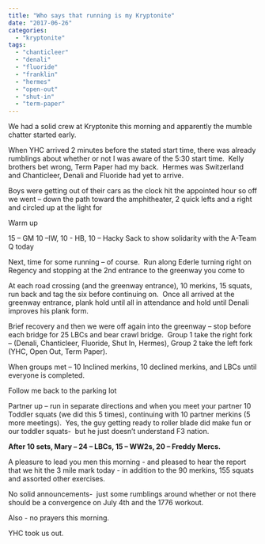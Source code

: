 ```yaml
---
title: "Who says that running is my Kryptonite"
date: "2017-06-26"
categories: 
  - "kryptonite"
tags: 
  - "chanticleer"
  - "denali"
  - "fluoride"
  - "franklin"
  - "hermes"
  - "open-out"
  - "shut-in"
  - "term-paper"
---
```


We had a solid crew at Kryptonite this morning and apparently the mumble chatter started early.

When YHC arrived 2 minutes before the stated start time, there was already rumblings about whether or not I was aware of the 5:30 start time.  Kelly brothers bet wrong, Term Paper had my back.  Hermes was Switzerland and Chanticleer, Denali and Fluoride had yet to arrive.

Boys were getting out of their cars as the clock hit the appointed hour so off we went – down the path toward the amphitheater, 2 quick lefts and a right and circled up at the light for

Warm up

15 – GM 10 –IW, 10 - HB, 10 – Hacky Sack to show solidarity with the A-Team Q today

Next, time for some running – of course.  Run along Ederle turning right on Regency and stopping at the 2nd entrance to the greenway you come to

At each road crossing (and the greenway entrance), 10 merkins, 15 squats, run back and tag the six before continuing on.  Once all arrived at the greenway entrance, plank hold until all in attendance and hold until Denali improves his plank form.

Brief recovery and then we were off again into the greenway – stop before each bridge for 25 LBCs and bear crawl bridge.  Group 1 take the right fork – (Denali, Chanticleer, Fluoride, Shut In, Hermes), Group 2 take the left fork (YHC, Open Out, Term Paper).

When groups met – 10 Inclined merkins, 10 declined merkins, and LBCs until everyone is completed.

Follow me back to the parking lot

Partner up – run in separate directions and when you meet your partner 10 Toddler squats (we did this 5 times), continuing with 10 partner merkins (5 more meetings).  Yes, the guy getting ready to roller blade did make fun or our toddler squats-  but he just doesn’t understand F3 nation.

**After 10 sets, Mary – 24 – LBCs, 15 – WW2s, 20 – Freddy Mercs.**

A pleasure to lead you men this morning - and pleased to hear the report that we hit the 3 mile mark today - in addition to the 90 merkins, 155 squats and assorted other exercises.

No solid announcements-  just some rumblings around whether or not there should be a convergence on July 4th and the 1776 workout.

Also - no prayers this morning.

YHC took us out.
